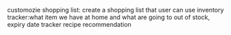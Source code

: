 customozie shopping list: create a shopping list that user can use 
inventory tracker:what item we have at home and what are going to out of stock,
expiry date tracker
recipe recommendation
